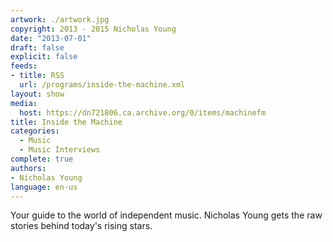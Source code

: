 ```yaml
---
artwork: ./artwork.jpg
copyright: 2013 - 2015 Nicholas Young
date: "2013-07-01"
draft: false
explicit: false
feeds:
- title: RSS
  url: /programs/inside-the-machine.xml
layout: show
media:
  host: https://dn721806.ca.archive.org/0/items/machinefm
title: Inside the Machine
categories:
  - Music
  - Music Interviews
complete: true
authors:
- Nicholas Young
language: en-us
---
```

Your guide to the world of independent music. Nicholas Young gets the raw stories behind today's rising stars.
